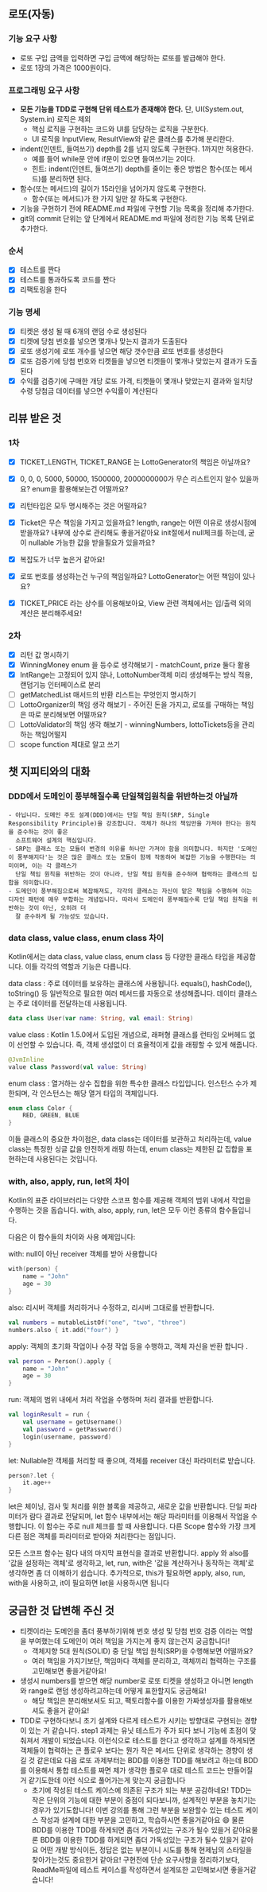 ## 로또(자동)

### 기능 요구 사항

- 로또 구입 금액을 입력하면 구입 금액에 해당하는 로또를 발급해야 한다.
- 로또 1장의 가격은 1000원이다.

### 프로그래밍 요구 사항

- **모든 기능을 TDD로 구현해 단위 테스트가 존재해야 한다.** 단, UI(System.out, System.in) 로직은 제외
    - 핵심 로직을 구현하는 코드와 UI를 담당하는 로직을 구분한다.
    - UI 로직을 InputView, ResultView와 같은 클래스를 추가해 분리한다.
- indent(인덴트, 들여쓰기) depth를 2를 넘지 않도록 구현한다. 1까지만 허용한다.
    - 예를 들어 while문 안에 if문이 있으면 들여쓰기는 2이다.
    - 힌트: indent(인덴트, 들여쓰기) depth를 줄이는 좋은 방법은 함수(또는 메서드)를 분리하면 된다.
- 함수(또는 메서드)의 길이가 15라인을 넘어가지 않도록 구현한다.
    - 함수(또는 메서드)가 한 가지 일만 잘 하도록 구현한다.
- 기능을 구현하기 전에 README.md 파일에 구현할 기능 목록을 정리해 추가한다.
- git의 commit 단위는 앞 단계에서 README.md 파일에 정리한 기능 목록 단위로 추가한다.

### 순서

- [x] 테스트를 짠다
- [x] 테스트를 통과하도록 코드를 짠다
- [x] 리팩토링을 한다

### 기능 명세

- [x] 티켓은 생성 될 때 6개의 랜덤 수로 생성된다
- [x] 티켓에 당첨 번호를 넣으면 몇개나 맞는지 결과가 도출된다
- [x] 로또 생성기에 로또 개수를 넣으면 해당 갯수만큼 로또 번호를 생성한다
- [x] 로또 검증기에 당첨 번호와 티켓들을 넣으면 티켓들이 몇개나 맞았는지 결과가 도출 된다
- [x] 수익률 검증기에 구매한 개당 로또 가격, 티켓들이 몇개나 맞았는지 결과와 일치당 수령 당첨금 데이터를 넣으면 수익률이 계산된다

## 리뷰 받은 것

### 1차

- [x] TICKET_LENGTH, TICKET_RANGE 는 LottoGenerator의 책임은 아닐까요?
- [x] 0, 0, 0, 5000, 50000, 1500000, 2000000000가 무슨 리스트인지 알수 있을까요? enum을 활용해보는건 어떨까요?
- [x] 리턴타입은 모두 명시해주는 것은 어떨까요?
- [x] Ticket은 무슨 책임을 가지고 있을까요? length, range는 어떤 이유로 생성시점에 받을까요? 내부에 상수로 관리해도 좋을거같아요 init절에서 null체크를 하는데, 굳이 nullable
  가능한 값을 받을필요가 있을까요?
- [x] 복잡도가 너무 높은거 같아요!
- [x] 로또 번호를 생성하는건 누구의 책임일까요? LottoGenerator는 어떤 책임이 있나요?
- [x] TICKET_PRICE 라는 상수를 이용해보아요, View 관련 객체에서는 입/출력 외의 계산은 분리해주세요!


### 2차

- [x] 리턴 값 명시하기
- [x] WinningMoney enum 을 등수로 생각해보기 - matchCount, prize 둘다 활용
- [x] IntRange는 고정되어 있지 않나, LottoNumber객체 미리 생성해두는 방식 적용, 랜덤기능 인터페이스로 분리
- [ ] getMatchedList 매서드의 반환 리스트는 무엇인지 명시하기
- [ ] LottoOrganizer의 책임 생각 해보기 - 주어진 돈을 가지고, 로또를 구매하는 책임은 따로 분리해보면 어떨까요?
- [ ] LottoValidator의 책임 생각 해보기 - winningNumbers, lottoTickets등을 관리하는 책임어떨지
- [ ] scope function 제대로 알고 쓰기

## 챗 지피티와의 대화

### DDD에서 도메인이 풍부해질수록 단일책임원칙을 위반하는것 아닐까
    - 아닙니다. 도메인 주도 설계(DDD)에서는 단일 책임 원칙(SRP, Single Responsibility Principle)을 강조합니다. 객체가 하나의 책임만을 가져야 한다는 원칙을 준수하는 것이 좋은
      소프트웨어 설계의 핵심입니다.
    - SRP는 클래스 또는 모듈이 변경의 이유를 하나만 가져야 함을 의미합니다. 하지만 '도메인이 풍부해지다'는 것은 많은 클래스 또는 모듈이 함께 작동하여 복잡한 기능을 수행한다는 의미이며, 이는 각 클래스가
      단일 책임 원칙을 위반하는 것이 아니라, 단일 책임 원칙을 준수하며 협력하는 클래스의 집합을 의미합니다.
    - 도메인이 풍부해짐으로써 복잡해져도, 각각의 클래스는 자신이 맡은 책임을 수행하며 이는 디자인 패턴에 매우 부합하는 개념입니다. 따라서 도메인이 풍부해질수록 단일 책임 원칙을 위반하는 것이 아닌, 오히려 더
      잘 준수하게 될 가능성도 있습니다.
### data class, value class, enum class 차이
Kotlin에서는 data class, value class, enum class 등 다양한 클래스 타입을 제공합니다. 이들 각각의 역할과 기능은 다릅니다.

data class : 주로 데이터를 보유하는 클래스에 사용됩니다. equals(), hashCode(), toString() 등 일반적으로 필요한 여러 메서드를 자동으로 생성해줍니다. 데이터 클래스는 주로 데이터를
전달하는데 사용됩니다.

```kotlin
data class User(var name: String, val email: String)
```

value class : Kotlin 1.5.0에서 도입된 개념으로, 래퍼형 클래스를 런타임 오버헤드 없이 선언할 수 있습니다. 즉, 객체 생성없이 더 효율적이게 값을 래핑할 수 있게 해줍니다.

```kotlin
@JvmInline
value class Password(val value: String)
```

enum class : 열거하는 상수 집합을 위한 특수한 클래스 타입입니다. 인스턴스 수가 제한되며, 각 인스턴스는 해당 열거 타입의 객체입니다.

```kotlin
enum class Color {
    RED, GREEN, BLUE
}
```

이들 클래스의 중요한 차이점은, data class는 데이터를 보관하고 처리하는데, value class는 특정한 싱글 값을 안전하게 래핑 하는데, enum class는 제한된 값 집합을 표현하는데 사용된다는
것입니다.

### with, also, apply, run, let의 차이

Kotlin의 표준 라이브러리는 다양한 스코프 함수를 제공해 객체의 범위 내에서 작업을 수행하는 것을 돕습니다. with, also, apply, run, let은 모두 이런 종류의 함수들입니다.

다음은 이 함수들의 차이와 사용 예제입니다:

with: null이 아닌 receiver 객체를 받아 사용합니다

```kotlin
with(person) {
    name = "John"
    age = 30
}
```

also: 리시버 객체를 처리하거나 수정하고, 리시버 그대로를 반환합니다.

```kotlin
val numbers = mutableListOf("one", "two", "three")
numbers.also { it.add("four") }
```

apply: 객체의 초기화 작업이나 수정 작업 등을 수행하고, 객체 자신을 반환 합니다 .

```kotlin
val person = Person().apply {
    name = "John"
    age = 30
}
```

run: 객체의 범위 내에서 처리 작업을 수행하며 처리 결과를 반환합니다.

```kotlin
val loginResult = run {
    val username = getUsername()
    val password = getPassword()
    login(username, password)
}

```

let: Nullable한 객체를 처리할 때 좋으며, 객체를 receiver 대신 파라미터로 받습니다.

```kotlin
person?.let {
    it.age++
}
```

let은 체이닝, 검사 및 처리를 위한 블록을 제공하고, 새로운 값을 반환합니다. 단일 파라미터가 람다 결과로 전달되며, let 함수 내부에서는 해당 파라미터를 이용해서 작업을 수행합니다. 이 함수는 주로 null
체크를 할 때 사용합니다. 다른 Scope 함수와 가장 크게 다른 점은 객체를 파라미터로 받아와 처리한다는 점입니다.

모든 스코프 함수는 람다 내의 마지막 표현식을 결과로 반환합니다. apply 와 also를 '값을 설정하는 객체'로 생각하고, let, run, with은 '값을 계산하거나 동작하는 객체'로 생각하면 좀 더 이해하기
쉽습니다. 추가적으로, this가 필요하면 apply, also, run, with을 사용하고, it이 필요하면 let을 사용하시면 됩니다

## 궁금한 것 답변해 주신 것

- 티켓이라는 도메인을 좀더 풍부하기위해 번호 생성 및 당첨 번호 검증 이라는 역할을 부여했는데 도메인이 여러 책임을 가지는게 좋지 않는건지 궁금합니다!
    - 객체지향 5대 원칙(SOLID) 중 단일 책임 원칙(SRP)을 수행해보면 어떨까요?
    - 여러 책임을 가지기보단, 책임마다 객체를 분리하고, 객체끼리 협력하는 구조를 고민해보면 좋을거같아요!
- 생성시 numbers를 받으면 해당 number로 로또 티켓을 생성하고 아니면 length와 range로 랜덤 생성하려고하는데 어떻게 표한할지도 궁금해요!
    - 해당 책임은 분리해보셔도 되고, 팩토리함수를 이용한 가짜생성자를 활용해보셔도 좋을거 같아요!
- TDD로 구현하다보니 초기 설계와 다르게 테스트가 시키는 방향대로 구현되는 경향이 있는 거 같습니다. step1 과제는 유닛 테스트가 주가 되다 보니 기능에 초점이 맞춰져서 개발이 되었습니다. 이런식으로 테스트를
  한다고 생각하고 설계를 하게되면 객체들이 협력하는 큰 플로우 보다는 뭔가 작은 메서드 단위로 생각하는 경향이 생길 것 같은데요 다음 로또 과제부터는 BDD를 이용한 TDD를 해보려고 하는데 BDD를 이용해서 통합
  테스트를 짜면 제가 생각한 플로우 대로 테스트 코드는 만들어질거 같기도한데 이런 식으로 풀어가는게 맞는지 궁금합니다
    - 초기에 작성된 테스트 케이스에 의존된 구조가 되는 부분 공감하네요! TDD는 작은 단위의 기능에 대한 부분이 중점이 되다보니까, 설계적인 부분을 놓치기는 경우가 있기도합니다! 이번 강의를 통해 그런 부분을
      보완할수 있는 테스트 케이스 작성과 설계에 대한 부분을 고민하고, 학습하시면 좋을거같아요 😄 물론 BDD를 이용한 TDD를 하게되면 좀더 가독성있는 구조가 될수 있을거 같아요물론 BDD를 이용한 TDD를
      하게되면 좀더 가독성있는 구조가 될수 있을거 같아요 어떤 개발 방식이든, 정답은 없는 부분이니 시도를 통해 현제님의 스타일을 찾아가는것도 중요한거 같아요! 구현전에 단순 요구사항을 정리하기보다,
      ReadMe파일에 테스트 케이스를 작성하면서 설계또한 고민해보시면 좋을거같습니다!
